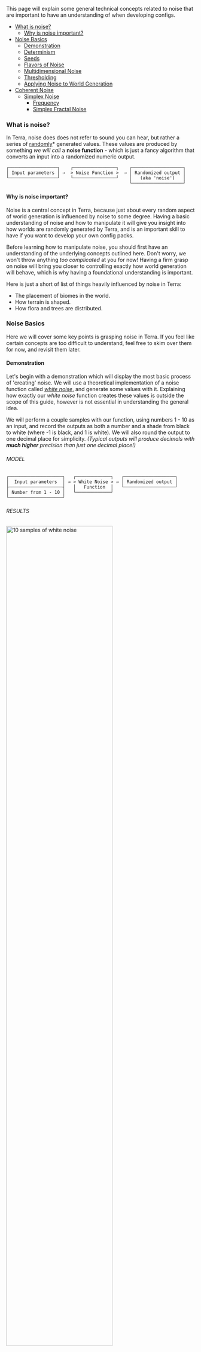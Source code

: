 
[//]: # (Noise configuration)

This page will explain some general technical concepts related to noise that are important to have an understanding of when developing configs.

- [What is noise?](#what-is-noise)
  - [Why is noise important?](#why-is-noise-important)
- [Noise Basics](#noise-basics)
  - [Demonstration](#demonstration)
  - [Determinism](#determinism)
  - [Seeds](#seeds)
  - [Flavors of Noise](#flavors-of-noise)
  - [Multidimensional Noise](#multidimensional-noise)
  - [Thresholding](#thresholding)
  - [Applying Noise to World Generation](#applying-noise-to-world-generation)
- [Coherent Noise](#coherent-noise)
  - [Simplex Noise](#simplex-noise)
    - [Frequency](#frequency)
    - [Simplex Fractal Noise](#simplex-fractal-noise)

### What is noise?

In Terra, noise does does not refer to sound you can hear, but rather a series of [randomly](https://en.wikipedia.org/wiki/Pseudorandom_number_generator)* generated values. These values are produced by something *we will call* a **noise function** - which is just a fancy algorithm that converts an input into a randomized numeric output.

```none
┌──────────────────┐    ┌────────────────┐    ┌───────────────────┐
│ Input parameters │ →  > Noise Function >  → │ Randomized output │
└──────────────────┘    └────────────────┘    │   (aka 'noise')   │
                                              └───────────────────┘
```

#### Why is noise important?

Noise is a central concept in Terra, because just about every random aspect of world generation is influenced by noise to some degree. Having a basic understanding of noise and how to manipulate it will give you insight into how worlds are randomly generated by Terra, and is an important skill to have if you want to develop your own config packs.

Before learning how to manipulate noise, you should first have an understanding of the underlying concepts outlined here. Don't worry, we won't throw anything *too complicated* at you for now! Having a firm grasp on noise will bring you closer to controlling exactly how world generation will behave, which is why having a foundational understanding is important.

Here is just a short of list of things heavily influenced by noise in Terra:

* The placement of biomes in the world.
* How terrain is shaped.
* How flora and trees are distributed.


### Noise Basics

Here we will cover some key points is grasping noise in Terra. If you feel like certain concepts are too difficult to understand, feel free to skim over them for now, and revisit them later.

#### Demonstration

Let's begin with a demonstration which will display the most basic process of 'creating' noise. We will use a theoretical implementation of a noise function called [*white noise*](https://en.wikipedia.org/wiki/White_noise), and generate some values with it. Explaining how exactly our *white noise* function creates these values is outside the scope of this guide, however is not essential in understanding the general idea.

 We will perform a couple samples with our function, using numbers 1 - 10 as an input, and record the outputs as both a number and a shade from black to white (where -1 is black, and 1 is white). We will also round the output to one decimal place for simplicity. *(Typical outputs will produce decimals with **much higher** precision than just one decimal place!)*

###### MODEL

```none
┌────────────────────┐   ┌─────────────┐   ┌───────────────────┐
│  Input parameters  │ → > White Noise > → │ Randomized output │
├────────────────────┤   │   Function  │   └───────────────────┘
│ Number from 1 - 10 │   └─────────────┘
└────────────────────┘
```

###### RESULTS

<img src="images/noise/basic_example-01.png" alt="10 samples of white noise" width="75%">

Simple, right? All our noise function does is convert one value to another. You can think of noise functions like a little number machine, that takes an input and scrambles it around to produce an output.

#### Determinism

One requirement of Terra noise functions is that the output must be *deterministic*, meaning given any input, the output must always be the same. This means we can reliably re-produce any 'random' results we get from noise functions by feeding it the same input.

Going off the results above, when passing the number `5` to our *white noise* function, we will always get the number `0.4` back.

#### Seeds

Sometimes, we want to use the same input, and same noise function, but for multiple random unique outputs. In that case, we can use a seed in our noise function. Seeds are basically a way of getting a whole new uncorrelated set of random values from the same inputs + noise function.

Expanding on our basic model of noise generation we have:

```none
┌──────────────────┐   ┌────────────────┐   ┌───────────────────┐
│ Input parameters │ → > Noise Function > → │ Randomized output │
├──────────────────┤   └────────────────┘   └───────────────────┘
│ - Seed           │
│ - Input value    │
└──────────────────┘
```

Here is a basic example using two different seeds to produce different outputs, using the same inputs and noise function from the example above.

<img src="images/noise/basic_example-02.png" alt="10 samples of white noise" width="75%">

One example of using seeds that you might be familiar with is the minecraft world seed. A vanilla minecraft world seed gets inserted into the many different noise functions that govern vanilla world generation, resulting in completely different worlds per seed, since each noise function will return a completely new set of values.

###### VANILLA BEDROCK GENERATION TRIVIA

> Some noise functions in vanilla generation use the same seed for every world (meaning they don't factor in the world seed), which can result in every world generating a certain characteristic the exact same way. One notable example - the function that controls bedrock formation uses a static seed for every world, leading every vanilla generated world  to share the same random configuration of bedrock.

Within Terra world generation, all* noise functions use a combination of the world seed and a value called **salt**, to determine its own seed. Salt is a number you specify when defining noise configurations, and simply gets added to the world seed. This allows individual noise configurations to use new sets of output values, while sharing the same base noise function.

#### Flavors of Noise

There are many different variants and implementations of noise functions, such as our *white noise* function above. Each has their own quirks, behaviours, and applications, however in general they all follow the same basic principles outlined here. We will cover a couple of these variants later down the line.

Here is a small list of notable noise functions that are commonly used in Terra:

* Simplex Noise
* Cellular / Voronoi / Worley Noise
* White Noise
* Value Noise

#### Multidimensional Noise

The phrase 'multidimensional noise' may sound intimidating, but don't worry, it's a fairly simple concept to understand. Simply put, multidimensional noise involves providing **multiple** input values, rather than just one. In every example thus far, we have only provided one value for each noise *'sample'* (excluding the seed), meaning we are conceptually only sampling in one dimension, however we can go further.

The simplest example of multidimensional noise is just adding one extra input to our noise function, for a grand total of 2 inputs. Conveniently, that gives us 2 dimensions, thus we can easily display a set of 2D samples in a grid. We will refer to the first input as `X`, and the second as `Z`.

In a new example, lets use a range of 1 - 3 for both `X` and `Z`, giving us a total of 9 samples (3 x 3). We will only label the `X` & `Z` axes, as well the reference point `X=0`, `Z=0` for the sake of simplicity.

###### TWO DIMENSIONAL MODEL

```none
┌──────────────────┐   ┌─────────────┐   ┌───────────────────┐
│ Input parameters │ → > White Noise > → │ Randomized output │
├──────────────────┤   │   Function  │   ├───────────────────┤
│ - Seed           │   └─────────────┘   │ Displayed as as a │
| - Input 1 (X)    |                     │ 2D grid of shades │
| - Input 2 (Z)    |                     └───────────────────┘
└──────────────────┘
```

###### RESULTS

<img src="images/noise/basic_example-03.png" alt="10 samples of white noise" width="25%">

As you can see, all we have done is add another dimension to our white noise function, allowing for noise to be depicted as a 2D grid, rather than a list of values.

Taking this experiment further, lets use a larger sample size. This time we will sample a grid of 64 x 64 points, where each sample will be represented as a single pixel.

<img src="images/noise/whitenoise64x64.png" alt="10 samples of white noise" width="25%">

What we have done here is essentially produced a random image using our *white noise* function.

By default, we will assume the above format of visualizing noise in 2D as an image, where left-to-right represents our `X` input, and up-to-down represents our `Z` input.

###### HIGHER DIMENSIONS

Many noise algorithms support an arbitrary amount of inputs, meaning that we can sample noise in any number of dimensions. Typically, we will only use up to three dimensions, as we are three dimensional beings, however noise inputs don't always represent spatial dimensions. One application of 

#### Thresholding

[Thresholding](https://en.wikipedia.org/wiki/Thresholding_(image_processing)) in this context refers to segmenting an input value into several parts based on which defined range that input value fits in to. This is not a concept specific to noise, but is something to keep in mind, as it is commonly used in conjunction with noise and world generation.

A simple example of a thresholding function would be outputting a value of `-1` for input values less than `0`, and outputting a value of `1` for every other input, however the output could be anything, such as `true / false` depending on use.

Applying a threshold to every pixel of an image where `input = intensity of the pixel`, `output = either a black or white pixel`, and `threshold = 50%`, we get the following result:

<img src="images/noise/threshold_example.png" alt="Side by side comparison of an image being thresholded" width="100%">

###### AS A MATH FUNCTION

> We can represent a basic example of thresholding mathematically as a [piecewise](https://en.wikipedia.org/wiki/Piecewise) function:
> ```
> f(x) =
> {
>   -1   if   x <  threshold
>    1   if   x >= threshold
> }
> ```
> Most applications of thresholding are essentially fancy piecewise functions written programmatically.

Thresholding is a useful concept to understand when combined with noise, as it allows for functionality such as splitting noise functions into distinct values. We will cover an exampled of thresholded noise and an application of it in the following section.

#### Applying Noise to World Generation

You might be wondering: *How does this information translate to generating an entire world?* Before we jump straight from simple noise generation to generating entire worlds, lets just keep it simple and apply the knowledge we've covered thus far to a simple application.

###### PLANTING GRASS

Lets say we have a flat square of grass blocks in our world, and we want to generate some grass on it. How would we determine where grass goes? Well we can use our *white noise* function for that!

The first thing we will want to do is feed our *X & Z world coordinates & seed* into our *2D white noise* function, which will give us a randomized output value (from -1 to 1 as discussed) for every X-Z column for any given world seed. We will then use that output value to determine whether we place some grass or not. The way this will be determined is by simply [thresholding](#thresholding) it! For now lets use a threshold of `0`, where any value below our threshold will mean `place grass`.

###### GRASS PLACEMENT MODEL

```none
┌──────────────────┐   ┌─────────────┐   ┌───────────────────┐   ┌─────────────────────────┐
│ Input parameters │ → > White Noise > → │ Randomized output │ → >   Threshold Function    │
├──────────────────┤   │   Function  │   ├───────────────────┤   ├─────────────────────────┤
│ - World Seed     │   └─────────────┘   │   A value from    │   │ If below the threshold, │
| - X Coordinate   │                     │     -1 to 1       │   │ place grass. (Displayed │
| - Z Coordinate   │                     └───────────────────┘   │   as a green pixel)     │
└──────────────────┘                                             └─────────────────────────┘
```

###### RESULTS

<img src="images/noise/grass_64x64_50pcthreshold.png" alt="64 x 64 distribution of grass placement" width="30%">

As you can see, we now have a method of randomly determining where grass goes for any given X-Z coordinate in any world. We can even reduce / increase how much grass we get by modifying our threshold value:

`Threshold = -0.25`

<img src="images/noise/grass_64x64_25pcthreshold.png" alt="64 x 64 distribution of grass placement, with a lower threshold" width="30%">

*Lowering* the threshold from `0` to `-0.25` results in less grass because we are effectively removing the values between `-0.25` and `0` from falling below the threshold. Conversely, *increasing* the threshold will result in more grass, as more values will fall below the threshold.

This is just one of many applications of noise in world generation.

### Coherent Noise

Thus far, we have only covered noise that outputs seemingly random tv-static-like values, which is fine for simple applications like the grass example above. But how can noise produce smooth rolling hills, vast mountains, and other structured random generation? Lets place the white noise function under the category **Random Noise**, and introduce a new category of noise functions called **Coherent Noise**.

###### WHAT'S THE DIFFERENCE?

The main difference that separates Random Noise from Coherent Noise is that 

#### Simplex Noise
Simplex is a gradient noise function created by Ken Perlin to address the limitations in his older noise function,
Perlin noise. Simplex is more performant than Perlin noise, especially in higher dimensions, and has fewer artifacts.
Terra uses redistributed, normalized Simplex noise for [biome selection](./Biome-Selection).
Here's an example of Simplex noise:   
<img src="https://i.imgur.com/VyJmIfL.png" alt="Simplex Noise" width="200"/>   
Each point on the image has a grayscale value equal to the value of the noise function at the image coordinates.
As you can see, the values are pseudorandom, yet gradients exist between them.

##### Frequency
Frequency is the amount that changes in coordinates affect changes in noise levels. Essentially, frequency can be
thought of as "zooming" th noise in or out. Here are some examples:

* Frequency: 0.005:   
<img src="https://i.imgur.com/VyJmIfL.png" alt="Simplex Noise" width="200"/>   

* Frequency: 0.01:   
<img src="https://i.imgur.com/yJQc3y2.png" alt="Simplex Noise" width="200"/>  

* Frequency: 0.02:   
<img src="https://i.imgur.com/ZAhpq4y.png" alt="Simplex Noise" width="200"/>   



As the frequency increases, the noise "zooms out," resulting in faster changes.
##### Simplex Fractal Noise
In some applications, Simplex noise is too smooth to produce "realistic" results. Looking at the images above, you may
notice that they are quite "blobby." In some cases, more randomness is desirable. This is where Simplex Fractal noise
is useful. Simplex Fractal noise stacks a number of Simplex noise functions at different frequencies on top of each
other, to produce a noisier result.

* 1 Octave:   
<img src="https://i.imgur.com/VyJmIfL.png" alt="Simplex Noise" width="200"/>   

* 2 Octaves:   
<img src="https://i.imgur.com/3rL2vs9.png" alt="Simplex Noise" width="200"/>   

* 3 Octaves:   
<img src="https://i.imgur.com/3rL2vs9.png" alt="Simplex Noise" width="200"/>   

* 4 Octaves:   
<img src="https://i.imgur.com/JDkFc8l.png" alt="Simplex Noise" width="200"/>   



Remember that the number of octaves is the number of noise functions stacked on top of each other, and each additional
function has a lower frequency, and is weighted lower.   
Terra uses Simplex Fractal noise for erosion and terrain generation.